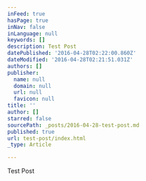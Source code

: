 ```yaml
---
inFeed: true
hasPage: true
inNav: false
inLanguage: null
keywords: []
description: Test Post
datePublished: '2016-04-28T02:22:00.860Z'
dateModified: '2016-04-28T02:21:51.031Z'
authors: []
publisher:
  name: null
  domain: null
  url: null
  favicon: null
title: ''
author: []
starred: false
sourcePath: _posts/2016-04-28-test-post.md
published: true
url: test-post/index.html
_type: Article

---
```

Test Post
